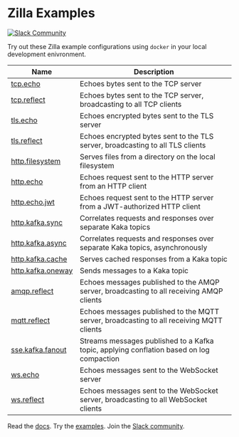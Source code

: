 # Zilla Examples

[![Slack Community][community-image]][community-join]

Try out these Zilla example configurations using `docker` in your local development enivronment.

| Name | Description|
|------|------------|
| [tcp.echo](tcp.echo) | Echoes bytes sent to the TCP server |
| [tcp.reflect](tcp.reflect) | Echoes bytes sent to the TCP server, broadcasting to all TCP clients |
| [tls.echo](tls.echo) | Echoes encrypted bytes sent to the TLS server |
| [tls.reflect](tls.reflect) | Echoes encrypted bytes sent to the TLS server, broadcasting to all TLS clients |
| [http.filesystem](http.filesystem) | Serves files from a directory on the local filesystem |
| [http.echo](http.echo) | Echoes request sent to the HTTP server from an HTTP client |
| [http.echo.jwt](http.echo.jwt) | Echoes request sent to the HTTP server from a JWT-authorized HTTP client |
| [http.kafka.sync](http.kafka.sync) | Correlates requests and responses over separate Kaka topics |
| [http.kafka.async](http.kafka.async) | Correlates requests and responses over separate Kaka topics, asynchronously |
| [http.kafka.cache](http.kafka.cache) | Serves cached responses from a Kaka topic |
| [http.kafka.oneway](http.kafka.oneway) | Sends messages to a Kaka topic |
| [amqp.reflect](amqp.reflect) | Echoes messages published to the AMQP server, broadcasting to all receiving AMQP clients |
| [mqtt.reflect](mqtt.reflect) | Echoes messages published to the MQTT server, broadcasting to all receiving MQTT clients |
| [sse.kafka.fanout](sse.kafka.fanout) | Streams messages published to a Kafka topic, applying conflation based on log compaction |
| [ws.echo](ws.echo) | Echoes messages sent to the WebSocket server |
| [ws.reflect](ws.reflect) | Echoes messages sent to the WebSocket server, broadcasting to all WebSocket clients |

Read the [docs][zilla-docs].
Try the [examples][zilla-examples].
Join the [Slack community][community-join].

[community-image]: https://img.shields.io/badge/slack-@aklivitycommunity-blue.svg?logo=slack
[community-join]: https://join.slack.com/t/aklivitycommunity/shared_invite/zt-sy06wvr9-u6cPmBNQplX5wVfd9l2oIQ

[zilla-docs]: https://docs.aklivity.io/zilla
[zilla-examples]: https://github.com/aklivity/zilla-examples

